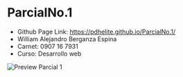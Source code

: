 # ParcialNo.1
- Github Page Link: https://pdhelite.github.io/ParcialNo.1/
- William Alejandro Berganza Espina
- Carnet: 0907 16 7931
- Curso: Desarrollo web

![Preview Parcial 1](https://user-images.githubusercontent.com/60772764/183261430-9ff5abb2-0b03-4f5d-99f8-322d8a0ab34b.png)
